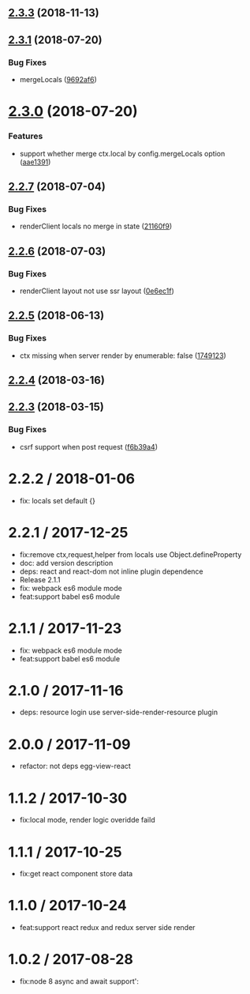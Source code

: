 <a name="2.3.3"></a>
## [2.3.3](https://github.com/hubcarl/egg-view-react-ssr/compare/2.3.1...2.3.3) (2018-11-13)



<a name="2.3.1"></a>
## [2.3.1](https://github.com/hubcarl/egg-view-react-ssr/compare/2.3.0...2.3.1) (2018-07-20)


### Bug Fixes

* mergeLocals ([9692af6](https://github.com/hubcarl/egg-view-react-ssr/commit/9692af6))



<a name="2.3.0"></a>
# [2.3.0](https://github.com/hubcarl/egg-view-react-ssr/compare/2.2.7...2.3.0) (2018-07-20)


### Features

* support whether merge ctx.local by config.mergeLocals option ([aae1391](https://github.com/hubcarl/egg-view-react-ssr/commit/aae1391))



<a name="2.2.7"></a>
## [2.2.7](https://github.com/hubcarl/egg-view-react-ssr/compare/2.2.6...2.2.7) (2018-07-04)


### Bug Fixes

* renderClient locals no merge in state ([21160f9](https://github.com/hubcarl/egg-view-react-ssr/commit/21160f9))



<a name="2.2.6"></a>
## [2.2.6](https://github.com/hubcarl/egg-view-react-ssr/compare/2.2.5...2.2.6) (2018-07-03)


### Bug Fixes

* renderClient layout not use ssr layout ([0e6ec1f](https://github.com/hubcarl/egg-view-react-ssr/commit/0e6ec1f))



<a name="2.2.5"></a>
## [2.2.5](https://github.com/hubcarl/egg-view-react-ssr/compare/2.2.4...2.2.5) (2018-06-13)


### Bug Fixes

* ctx missing when server render by enumerable: false ([1749123](https://github.com/hubcarl/egg-view-react-ssr/commit/1749123))



<a name="2.2.4"></a>
## [2.2.4](https://github.com/hubcarl/egg-view-react-ssr/compare/2.2.3...2.2.4) (2018-03-16)



<a name="2.2.3"></a>
## [2.2.3](https://github.com/hubcarl/egg-view-react-ssr/compare/2.2.2...2.2.3) (2018-03-15)


### Bug Fixes

* csrf support when post request ([f6b39a4](https://github.com/hubcarl/egg-view-react-ssr/commit/f6b39a4))



2.2.2 / 2018-01-06
==================

  * fix: locals set default {}

2.2.1 / 2017-12-25
==================

  * fix:remove ctx,request,helper from locals use Object.defineProperty
  * doc: add version description
  * deps: react and react-dom not inline plugin dependence
  * Release 2.1.1
  * fix: webpack es6 module mode
  * feat:support babel es6 module

2.1.1 / 2017-11-23
==================

  * fix: webpack es6 module mode
  * feat:support babel es6 module

2.1.0 / 2017-11-16
==================

  * deps: resource login use server-side-render-resource plugin

2.0.0 / 2017-11-09
==================

  * refactor: not deps egg-view-react

1.1.2 / 2017-10-30
==================

  * fix:local mode, render logic overidde faild

1.1.1 / 2017-10-25
==================

  * fix:get react component store data

1.1.0 / 2017-10-24
==================

  * feat:support react redux and redux server side render

1.0.2 / 2017-08-28
==================

  * fix:node 8 async and await support':